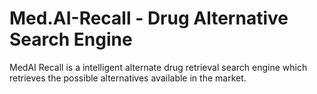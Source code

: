 # Med.AI-Recall - Drug Alternative Search Engine
MedAI Recall is a intelligent alternate drug retrieval search engine which retrieves the possible alternatives available in the market.
